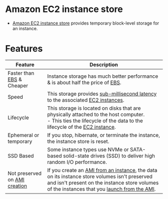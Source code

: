 # Amazon EC2 instance store
- [Amazon EC2 instance store](https://docs.aws.amazon.com/AWSEC2/latest/UserGuide/InstanceStorage.html) provides temporary block-level storage for an instance.

[](../../3_ComputeServices/AmazonEC2/assets/AMI_EC2_Root_Volume.drawio.png)

# Features

| Feature                                                                                   | Description                                                                                                                                                                                                                                                                                                          |
|-------------------------------------------------------------------------------------------|----------------------------------------------------------------------------------------------------------------------------------------------------------------------------------------------------------------------------------------------------------------------------------------------------------------------|
| Faster than [EBS](AmazonEBS/Readme.md) & Cheaper                                          | Instance storage has much better performance & is about half the price of [EBS](AmazonEBS/Readme.md).                                                                                                                                                                                                                |
| Speed                                                                                     | This storage provides [sub-millisecond latency]() to the associated [EC2 instances](../../3_ComputeServices/AmazonEC2/Readme.md).                                                                                                                                                                                    |
| Lifecycle                                                                                 | This storage is located on disks that are physically attached to the host computer.<br/>- This ties the lifecycle of the data to the lifecycle of the [EC2 instance](../../3_ComputeServices/AmazonEC2/Readme.md).                                                                                                   |
| Ephemeral or temporary                                                                    | If you stop, hibernate, or terminate the instance, the instance store is reset.                                                                                                                                                                                                                                      |
| SSD Based                                                                                 | Some instance types use NVMe or SATA-based solid-state drives (SSD) to deliver high random I/O performance.                                                                                                                                                                                                          |
| Not preserved on [AMI creation](../../3_ComputeServices/AmazonEC2/AmazonMachineImages.md) | If you create an [AMI from an instance](../../3_ComputeServices/AmazonEC2/AmazonMachineImages.md), the data on its instance store volumes isn't preserved and isn't present on the instance store volumes of the instances that you [launch from the AMI](../../3_ComputeServices/AmazonEC2/AmazonMachineImages.md). |